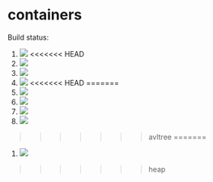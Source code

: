 # containers

Build status:

1. [![](https://github.com/pingff/containers/workflows/tests-fibonacci/badge.svg)](https://github.com/pingff/containers/actions?query=workflow%3Atests-fibonacci)
<<<<<<< HEAD
1. [![](https://github.com/pingff/containers/workflows/tests-range/badge.svg)](https://github.com/pingffi/containers/actions?query=workflow%3Atests-range)
1. [![](https://github.com/pingff/containers/workflows/tests-BST/badge.svg)](https://github.com/pingff/containers/actions?query=workflow%3Atests-BST)
1. [![](https://github.com/pingff/containers/workflows/tests-BinaryTree/badge.svg)](https://github.com/pingff/containers/actions?query=workflow%3Atests-BinaryTree)
<<<<<<< HEAD
=======
1. [![](https://github.com/pingff/containers/workflows/tests-range/badge.svg)](https://github.com/pingff/containers/actions?query=workflow%3Atests-range)
1. [![](https://github.com/pingff/containers/workflows/tests-BST/badge.svg)](https://github.com/pingff/containers/actions?query=workflow%3Atests-BST)
1. [![](https://github.com/pingff/containers/workflows/tests-BinaryTree/badge.svg)](https://github.com/pingff/containers/actions?query=workflow%3Atests-BinaryTree)
1. [![](https://github.com/pingff/containers/workflows/tests-AVLTree/badge.svg)](https://github.com/pingff/containers/actions?query=workflow%3Atests-AVLTree)
>>>>>>> avltree
=======
1. [![](https://github.com/pingff/containers/workflows/tests-heap/badge.svg)](https://github.com/pingff/containers/actions?query=workflow%3Atests-Heap)
>>>>>>> heap
